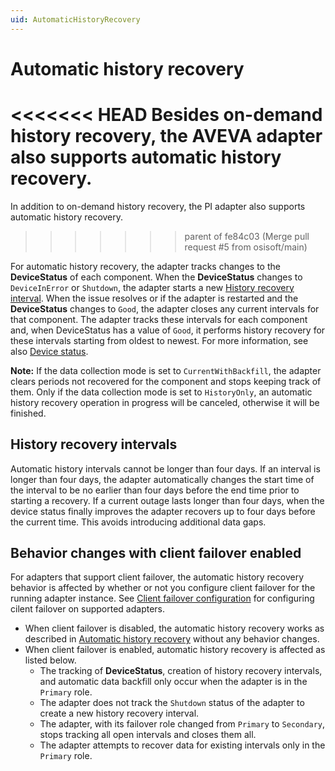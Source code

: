 ```yaml
---
uid: AutomaticHistoryRecovery
---
```


# Automatic history recovery

<<<<<<< HEAD
Besides on-demand history recovery, the AVEVA adapter also supports automatic history recovery.
=======
In addition to on-demand history recovery, the PI adapter also supports automatic history recovery.
>>>>>>> parent of fe84c03 (Merge pull request #5 from osisoft/main)

For automatic history recovery, the adapter tracks changes to the **DeviceStatus** of each component. When the **DeviceStatus** changes to `DeviceInError` or `Shutdown`, the adapter starts a new [History recovery interval](#history-recovery-intervals). When the issue resolves or if the adapter is restarted and the **DeviceStatus** changes to `Good`, the adapter closes any current intervals for that component. The adapter tracks these intervals for each component and, when DeviceStatus has a value of `Good`, it performs history recovery for these intervals starting from oldest to newest. For more information, see also [Device status](xref:DeviceStatus).

**Note:** If the data collection mode is set to `CurrentWithBackfill`, the adapter clears periods not recovered for the component and stops keeping track of them. Only if the data collection mode is set to `HistoryOnly`, an automatic history recovery operation in progress will be canceled, otherwise it will be finished.

## History recovery intervals

Automatic history intervals cannot be longer than four days. If an interval is longer than four days, the adapter automatically changes the start time of the interval to be no earlier than four days before the end time prior to starting a recovery. If a current outage lasts longer than four days, when the device status finally improves the adapter recovers up to four days before the current time. This avoids introducing additional data gaps.

## Behavior changes with client failover enabled

For adapters that support client failover, the automatic history recovery behavior is affected by whether or not you configure client failover for the running adapter instance. See [Client failover configuration](../client-failover.md) for configuring cilent failover on supported adapters. 
- When client failover is disabled, the automatic history recovery works as described in [Automatic history recovery](#automatic-history-recovery) without any behavior changes.
- When client failover is enabled, automatic history recovery is affected as listed below.
  - The tracking of **DeviceStatus**, creation of history recovery intervals, and automatic data backfill only occur when the adapter is in the `Primary` role. 
  - The adapter does not track the `Shutdown` status of the adapter to create a new history recovery interval.
  - The adapter, with its failover role changed from `Primary` to `Secondary`, stops tracking all open intervals and closes them all.
  - The adapter attempts to recover data for existing intervals only in the `Primary` role.
